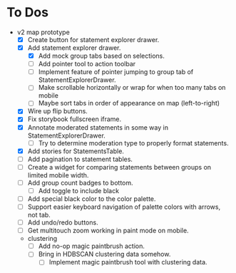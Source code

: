 # To Dos
- v2 map prototype
    - [x] Create button for statement explorer drawer.
    - [x] Add statement explorer drawer.
        - [x] Add mock group tabs based on selections.
        - [ ] Add pointer tool to action toolbar
        - [ ] Implement feature of pointer jumping to group tab of StatementExplorerDrawer.
        - [ ] Make scrollable horizontally or wrap for when too many tabs on mobile
        - [ ] Maybe sort tabs in order of appearance on map (left-to-right)
    - [x] Wire up flip buttons.
    - [x] Fix storybook fullscreen iframe.
    - [x] Annotate moderated statements in some way in StatementExplorerDrawer.
        - [ ] Try to determine moderation type to properly format statements.
    - [x] Add stories for StatementsTable.
    - [ ] Add pagination to statement tables.
    - [ ] Create a widget for comparing statements between groups on limited mobile width.
    - [ ] Add group count badges to bottom.
        - [ ] Add toggle to include black
    - [ ] Add special black color to the color palette.
    - [ ] Support easier keyboard navigation of palette colors with arrows, not tab.
    - [ ] Add undo/redo buttons.
    - [ ] Get multitouch zoom working in paint mode on mobile.
    - clustering
        - [ ] Add no-op magic paintbrush action.
        - [ ] Bring in HDBSCAN clustering data somehow.
            - [ ] Implement magic paintbrush tool with clustering data.
